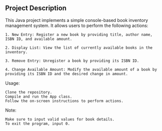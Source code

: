 ## Project Description

This Java project implements a simple console-based book inventory management system. It allows users to perform the following actions:

    1. New Entry: Register a new book by providing title, author name, ISBN ID, and available amount.

    2. Display List: View the list of currently available books in the inventory.

    3. Remove Entry: Unregister a book by providing its ISBN ID.

    4. Change Available Amount: Modify the available amount of a book by providing its ISBN ID and the desired change in amount.

Usage:

    Clone the repository.
    Compile and run the App class.
    Follow the on-screen instructions to perform actions.

Note:

    Make sure to input valid values for book details.
    To exit the program, input 0.
